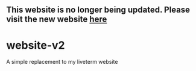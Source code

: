 ## This website is no longer being updated. Please visit the new website [here](https://github.com/SteamWo1f/website-v3)

# website-v2
A simple replacement to my liveterm website
